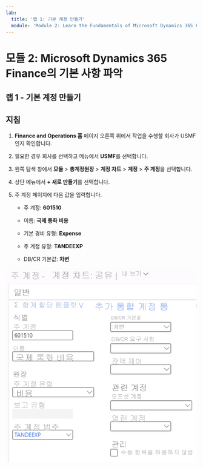 ```yaml
---
lab:
  title: '랩 1: 기본 계정 만들기'
  module: 'Module 2: Learn the Fundamentals of Microsoft Dynamics 365 Finance'
---
```

    
# <a name="module-2-learn-the-fundamentals-of-microsoft-dynamics-365-finance"></a>모듈 2: Microsoft Dynamics 365 Finance의 기본 사항 파악
    
## <a name="lab-1---create-a-main-account"></a>랩 1 - 기본 계정 만들기

## <a name="instructions"></a>지침

1. **Finance and Operations 홈** 페이지 오른쪽 위에서 작업을 수행할 회사가 USMF인지 확인합니다.

2. 필요한 경우 회사를 선택하고 메뉴에서 **USMF**를 선택합니다.

3. 왼쪽 탐색 창에서 **모듈** > **총계정원장** > **계정 차트** > **계정** > **주 계정**을 선택합니다.

4. 상단 메뉴에서 **+ 새로 만들기**를 선택합니다.

5. 주 계정 페이지에 다음 값을 입력합니다.

    - 주 계정: **601510**

    - 이름: **국제 통화 비용**

    - 기본 경비 유형: **Expense**

    - 주 계정 유형: **TANDEEXP**

    - DB/CR 기본값: **차변**

 ![주 계정 스크린샷 - 계정 차트: 5단계에서 채운 필드가 있는 페이지 공유](./media/m-002-explore-general-ledgers-in-microsoft-dynamics-365-finance-03.png)
